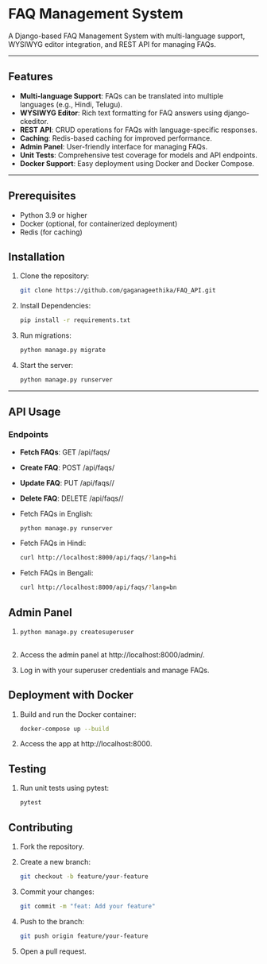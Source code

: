 # FAQ Management System

A Django-based FAQ Management System with multi-language support, WYSIWYG editor integration, and REST API for managing FAQs.

---

## **Features**
- **Multi-language Support**: FAQs can be translated into multiple languages (e.g., Hindi, Telugu).
- **WYSIWYG Editor**: Rich text formatting for FAQ answers using django-ckeditor.
- **REST API**: CRUD operations for FAQs with language-specific responses.
- **Caching**: Redis-based caching for improved performance.
- **Admin Panel**: User-friendly interface for managing FAQs.
- **Unit Tests**: Comprehensive test coverage for models and API endpoints.
- **Docker Support**: Easy deployment using Docker and Docker Compose.

---


## **Prerequisites**
- Python 3.9 or higher
- Docker (optional, for containerized deployment)
- Redis (for caching)


## Installation
1. Clone the repository:
   ```bash
   git clone https://github.com/gaganageethika/FAQ_API.git
2. Install Dependencies:
   ```bash
   pip install -r requirements.txt
3. Run migrations:
   ```bash
   python manage.py migrate
4. Start the server:
   ```bash
   python manage.py runserver

---

## API Usage
### **Endpoints**

*   **Fetch FAQs**: GET /api/faqs/
    
*   **Create FAQ**: POST /api/faqs/
    
*   **Update FAQ**: PUT /api/faqs//
    
*   **Delete FAQ**: DELETE /api/faqs//

- Fetch FAQs in English:
   ```bash
   python manage.py runserver

- Fetch FAQs in Hindi:

   ```bash
   curl http://localhost:8000/api/faqs/?lang=hi

- Fetch FAQs in Bengali:

   ```bash
   curl http://localhost:8000/api/faqs/?lang=bn

## Admin Panel


1. ```bash
   python manage.py createsuperuser
    
2.  Access the admin panel at http://localhost:8000/admin/.
    
3.  Log in with your superuser credentials and manage FAQs.
   

## Deployment with Docker
1. Build and run the Docker container:

   ```bash
   docker-compose up --build
2. Access the app at http://localhost:8000.

## Testing

1. Run unit tests using pytest:    
   ```bash
   pytest

## Contributing
1. Fork the repository.
2. Create a new branch:

   ```bash
   git checkout -b feature/your-feature
3. Commit your changes:

   ```bash
   git commit -m "feat: Add your feature"
4. Push to the branch:

   ```bash
   git push origin feature/your-feature
5. Open a pull request.


